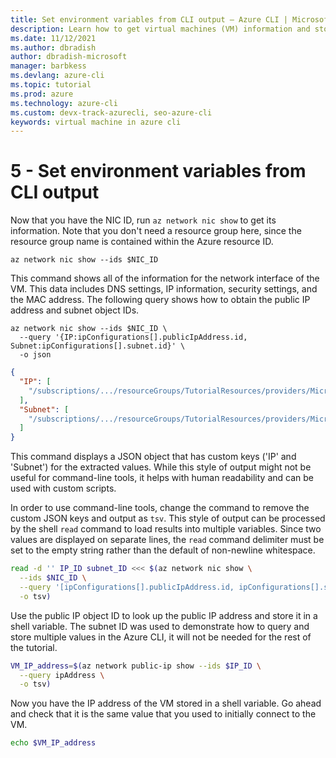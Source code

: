 ```yaml
---
title: Set environment variables from CLI output – Azure CLI | Microsoft Docs
description: Learn how to get virtual machines (VM) information and store results in an Azure CLI shell variable.
ms.date: 11/12/2021
ms.author: dbradish
author: dbradish-microsoft
manager: barbkess
ms.devlang: azure-cli
ms.topic: tutorial
ms.prod: azure
ms.technology: azure-cli
ms.custom: devx-track-azurecli, seo-azure-cli
keywords: virtual machine in azure cli
---
```


# 5 - Set environment variables from CLI output

Now that you have the NIC ID, run `az network nic show` to get its information. Note that you don't need a resource group here, since the resource group name is contained within the Azure resource ID.

```azurecli-interactive
az network nic show --ids $NIC_ID
```

This command shows all of the information for the network interface of the VM. This data includes DNS settings, IP information, security settings, and the MAC address. The following query shows how to obtain the public IP address and subnet object IDs.

```azurecli-interactive
az network nic show --ids $NIC_ID \
  --query '{IP:ipConfigurations[].publicIpAddress.id, Subnet:ipConfigurations[].subnet.id}' \
  -o json
```

```json
{
  "IP": [
    "/subscriptions/.../resourceGroups/TutorialResources/providers/Microsoft.Network/publicIPAddresses/TutorialVM1PublicIP"
  ],
  "Subnet": [
    "/subscriptions/.../resourceGroups/TutorialResources/providers/Microsoft.Network/virtualNetworks/TutorialVM1VNET/subnets/TutorialVM1Subnet"
  ]
}
```

This command displays a JSON object that has custom keys ('IP' and 'Subnet') for the extracted values. While this style of output might not be useful
for command-line tools, it helps with human readability and can be used with custom scripts.

In order to use command-line tools, change the command to remove the custom JSON keys and output as `tsv`. This style of output can be processed by
the shell `read` command to load results into multiple variables. Since two values are displayed on separate lines, the `read` command
delimiter must be set to the empty string rather than the default of non-newline whitespace.

```bash
read -d '' IP_ID subnet_ID <<< $(az network nic show \
  --ids $NIC_ID \
  --query '[ipConfigurations[].publicIpAddress.id, ipConfigurations[].subnet.id]' \
  -o tsv)
```

Use the public IP object ID to look up the public IP address and store it in a shell variable. The subnet ID was used to demonstrate how to query and store multiple values in the Azure CLI, it will not be needed for the rest of the tutorial.

```bash
VM_IP_address=$(az network public-ip show --ids $IP_ID \
  --query ipAddress \
  -o tsv)
```

Now you have the IP address of the VM stored in a shell variable. Go ahead and check that it is the same value that you used to initially connect to the VM.

```bash
echo $VM_IP_address
```
